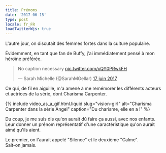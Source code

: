 ```yaml
---
title: Prénoms
date: '2017-06-15'
type: post
locale: fr_FR
loadTwitterWjs: true
---
```


L'autre jour, on discutait des femmes fortes dans la culture populaire.

<!-- more -->

Évidemment, en tant que fan de Buffy, j'ai immédiatement pensé à mon héroïne préférée.

<blockquote class="twitter-tweet" data-lang="fr"><p lang="en" dir="ltr">No caption necessary <a href="https://t.co/xQY0PRwkFH">pic.twitter.com/xQY0PRwkFH</a></p>&mdash; Sarah Michelle (@SarahMGellar) <a href="https://twitter.com/SarahMGellar/status/876222098443689984">17 juin 2017</a></blockquote>

Ce qui, de fil en aiguille, m'a amené à me remémorer les différents acteurs et actrices de la série, dont Charisma Carpenter.

{% include video_as_a_gif.html.liquid
slug="vision-girl"
alt="Charisma Carpenter dans la série Angel"
caption="Du charisme, elle en a !"
%}

Du coup, je me suis dis qu'on aurait dû faire ça aussi, avec nos enfants. Leur donner un prénom représentatif d'une caractéristique qu'on aurait aimé qu'ils aient.

Le premier, on l'aurait appelé "Silence" et le deuxième "Calme".  
Sait-on jamais.
